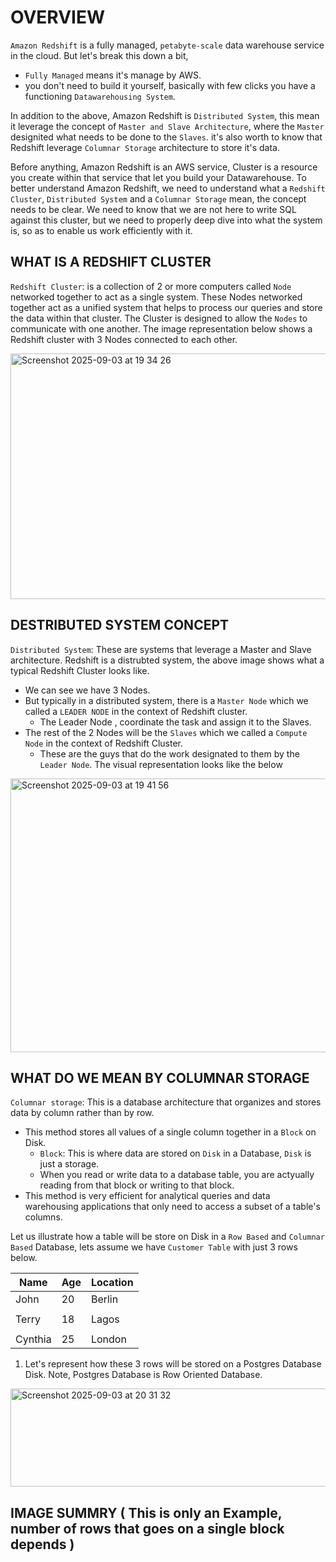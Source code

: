 # OVERVIEW
`Amazon Redshift` is a fully managed, `petabyte-scale` data warehouse service in the cloud.
But let's break this down a bit, 
- `Fully Managed` means it's manage by AWS.
- you don't need to build it yourself, basically with few clicks you have a functioning `Datawarehousing
System`.

In addition to the above, Amazon Redshift is `Distributed System`, this mean it leverage the concept of `Master and Slave Architecture`, where the `Master` designited what needs to be done to the `Slaves`. it's also worth to know that Redshift leverage `Columnar Storage` architecture to store it's data. 

Before anything, Amazon Redshift is an AWS service, Cluster is a resource you create within that service that let you build your Datawarehouse. To better understand Amazon Redshift, we need to understand what a `Redshift Cluster`, `Distributed System` and a `Columnar Storage` mean, the concept needs to be clear.
We need to know that we are not here to write SQL against this cluster, but we need to properly
deep dive into what the system is, so as to enable us work efficiently with it.

## WHAT IS A REDSHIFT CLUSTER
`Redshift Cluster`: is a collection of 2 or more computers called `Node` networked together to act as a single system. These Nodes networked together act as a unified system that helps to process our queries and store the data within that cluster. The Cluster is designed to allow the `Nodes` to communicate with one another. The image representation below shows a Redshift cluster with 3 Nodes connected to each other.

<img width="555" height="393" alt="Screenshot 2025-09-03 at 19 34 26" src="https://github.com/user-attachments/assets/944e22c5-37b8-41bb-9ade-9708ecf86beb" />

## DESTRIBUTED SYSTEM CONCEPT
`Distributed System`: These are systems that leverage a Master and Slave architecture. Redshift is a distrubted system, the above image shows what a typical Redshift Cluster looks like. 
- We can see we have 3 Nodes.
- But typically in a distributed system, there is a `Master Node` which we called a `LEADER NODE` in the context of Redshift cluster.
  - The Leader Node , coordinate the task and assign it to the Slaves.
- The rest of the 2 Nodes will be the `Slaves` which we called a `Compute Node` in the context of Redshift Cluster.
  - These are the guys that do the work designated to them by the `Leader Node`.
The visual representation looks like the below

<img width="653" height="438" alt="Screenshot 2025-09-03 at 19 41 56" src="https://github.com/user-attachments/assets/09cd365e-7e49-43ae-bec7-9de73faaf5bf" />

## WHAT DO WE MEAN BY COLUMNAR STORAGE 
`Columnar storage`: This is a database architecture that organizes and stores data by column rather than by row. 
- This method stores all values of a single column together in a `Block` on Disk.
  - `Block`: This is where data are stored on `Disk` in a Database, `Disk` is just a storage.
  - When you read or write data to a database table, you are actyually reading from that block or writing to that block.
- This method is very efficient for analytical queries and data warehousing applications that only need to access a subset of a table's columns.

Let us illustrate how a table will be store on Disk in a `Row Based` and `Columnar Based` Database, lets assume 
we have `Customer Table` with just 3 rows below.

|   Name  | Age     |  Location |
|---------|---------|-----------|
|  John   |  20     |  Berlin   |
|         |         |           |
|  Terry  |  18     |  Lagos    |
|         |         |           |
| Cynthia |  25     |  London   |

1. Let's represent how these 3 rows will be stored on a Postgres Database Disk. Note, Postgres Database is Row Oriented Database.

<img width="1322" height="157" alt="Screenshot 2025-09-03 at 20 31 32" src="https://github.com/user-attachments/assets/01726a8e-dd4f-4d6a-8973-9a94db22e29a" />

IMAGE SUMMRY ( This is only an Example, number of rows that goes on a single block depends )
- 



